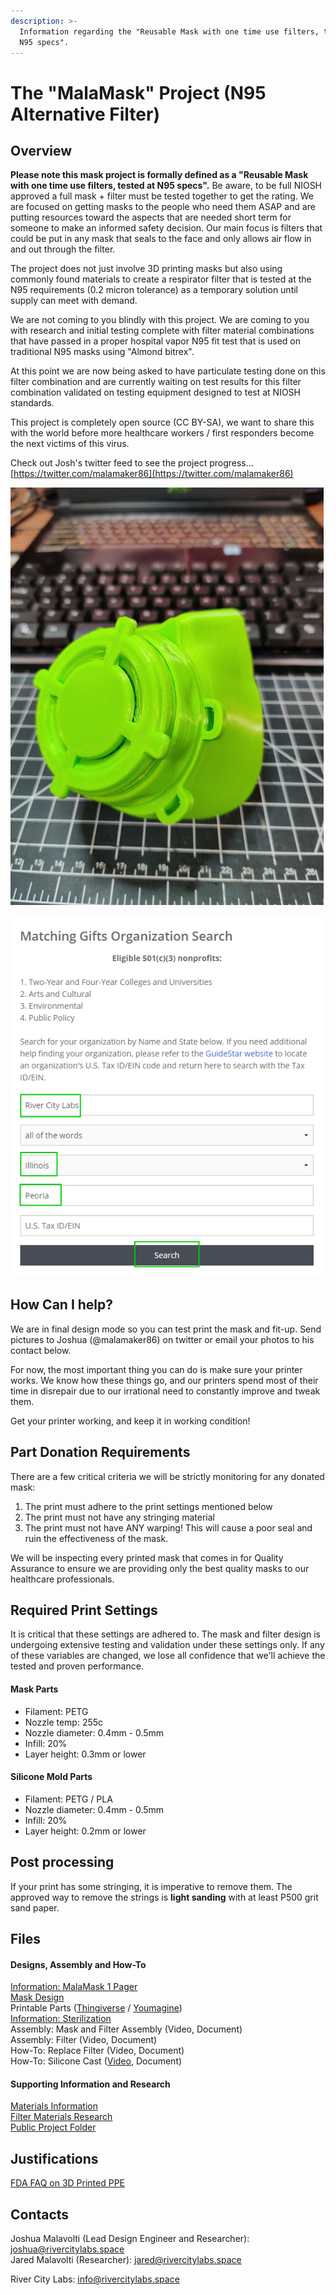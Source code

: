 ```yaml
---
description: >-
  Information regarding the "Reusable Mask with one time use filters, tested at
  N95 specs".
---
```


# The "MalaMask" Project \(N95 Alternative Filter\)

## Overview

**Please note this mask project is formally defined as a "Reusable Mask with one time use filters, tested at N95 specs".**  Be aware, to be full NIOSH approved a full mask + filter must be tested together to get the rating.  We are focused on getting masks to the people who need them ASAP and are putting resources toward the aspects that are needed short term for someone to make an informed safety decision.  Our main focus is filters that could be put in any mask that seals to the face and only allows air flow in and out through the filter.

  
The project does not just involve 3D printing masks but also using commonly found materials to create a respirator filter that is tested at the N95 requirements \(0.2 micron tolerance\) as a temporary solution until supply can meet with demand.

We are not coming to you blindly with this project. We are coming to you with research and initial testing complete with filter material combinations that have passed in a proper hospital vapor N95 fit test that is used on traditional N95 masks using "Almond bitrex". 

At this point we are now being asked to have particulate testing done on this filter combination and are currently waiting on test results for this filter combination validated on testing equipment designed to test at NIOSH standards. 

This project is completely open source \(CC BY-SA\), we want to share this with the world before more healthcare workers / first responders become the next victims of this virus.

Check out Josh's twitter feed to see the project progress...  
[https://twitter.com/malamaker86](https://twitter.com/malamaker86)  


![](../.gitbook/assets/image%20%2872%29.png)

![](../.gitbook/assets/image%20%2854%29.png)

## How Can I help?

We are in final design mode so you can test print the mask and fit-up.  Send pictures to Joshua \(@malamaker86\) on twitter or email your photos to his contact below.

For now, the most important thing you can do is make sure your printer works. We know how these things go, and our printers spend most of their time in disrepair due to our irrational need to constantly improve and tweak them.

Get your printer working, and keep it in working condition!

## Part Donation Requirements

There are a few critical criteria we will be strictly monitoring for any donated mask:

1. The print must adhere to the print settings mentioned below
2. The print must not have any stringing material
3. The print must not have ANY warping! This will cause a poor seal and ruin the effectiveness of the mask.

We will be inspecting every printed mask that comes in for Quality Assurance to ensure we are providing only the best quality masks to our healthcare professionals. 

## Required Print Settings

It is critical that these settings are adhered to. The mask and filter design is undergoing extensive testing and validation under these settings only. If any of these variables are changed, we lose all confidence that we'll achieve the tested and proven performance.

#### Mask Parts

* Filament: PETG
* Nozzle temp: 255c
* Nozzle diameter: 0.4mm - 0.5mm
* Infill: 20%
* Layer height: 0.3mm or lower

#### Silicone Mold Parts

* Filament: PETG / PLA
* Nozzle diameter: 0.4mm - 0.5mm
* Infill: 20%
* Layer height: 0.2mm or lower

## Post processing

If your print has some stringing, it is imperative to remove them. The approved way to remove the strings is **light sanding** with at least P500 grit sand paper.

## Files

#### Designs, Assembly and How-To

[Information: MalaMask 1 Pager](https://docs.google.com/document/d/144z2IpcBqnYqKVOC5pZi9Bc7wqQG7yLJFlZRnw7-oZM/edit?usp=sharing)  
[Mask Design](https://a360.co/33DCSxO)  
Printable Parts \([Thingiverse](https://www.thingiverse.com/thing:4247401) / [Youmagine](https://www.youmagine.com/designs/respirator-mask-ppe-alternative)\)  
[Information: Sterilization](https://docs.google.com/document/d/1Ypl_NjmrNBdD1M0ZRKel6y71uFnt_XHuzYRLHQ0F3Yk/edit?usp=sharing)  
Assembly: Mask and Filter Assembly \(Video, Document\)  
Assembly: Filter \(Video, Document\)  
How-To: Replace Filter \(Video, Document\)  
How-To: Silicone Cast \([Video](https://youtu.be/L90IB3giH6Y), Document\)  


#### Supporting Information and Research

[Materials Information](https://docs.google.com/document/d/1D2JJbhaYfgdTknCVutDJhhNwSaVdwMeYBe52wzRGStc/edit?usp=sharing)  
[Filter Materials Research](https://docs.google.com/document/d/1PvpCbRg_Sh6PIX0ziEDmQvnjWnJY5d0YOeTuWkOZNnA/edit?usp=sharing)  
[Public Project Folder](https://drive.google.com/drive/folders/17v80mLmWdSHgmpojCnGb660X7t5SeWA5?usp=sharing)

## Justifications

[FDA FAQ on 3D Printed PPE](https://www.fda.gov/medical-devices/3d-printing-medical-devices/faqs-3d-printing-medical-devices-accessories-components-and-parts-during-covid-19-pandemic)

## Contacts

Joshua Malavolti \(Lead Design Engineer and Researcher\): joshua@rivercitylabs.space  
Jared Malavolti \(Researcher\): jared@rivercitylabs.space  


River City Labs: info@rivercitylabs.space

